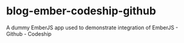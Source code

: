 # blog-ember-codeship-github
A dummy EmberJS app used to demonstrate integration of EmberJS - Github - Codeship
